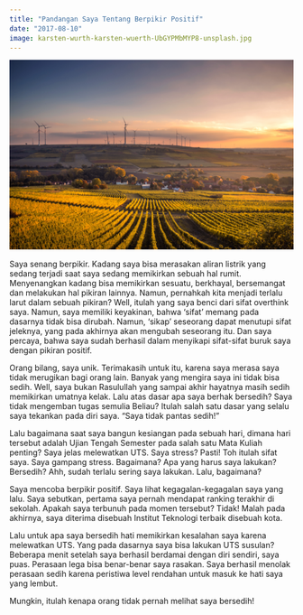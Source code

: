```yaml
---
title: "Pandangan Saya Tentang Berpikir Positif"
date: "2017-08-10"
image: karsten-wurth-karsten-wuerth-UbGYPMbMYP8-unsplash.jpg
---
```


![Stay positives](karsten-wurth-karsten-wuerth-UbGYPMbMYP8-unsplash.jpg)

Saya senang berpikir. Kadang saya bisa merasakan aliran listrik yang sedang terjadi saat saya sedang memikirkan sebuah hal rumit. Menyenangkan kadang bisa memikirkan sesuatu, berkhayal, bersemangat dan melakukan hal pikiran lainnya. Namun, pernahkah kita menjadi terlalu larut dalam sebuah pikiran? Well, itulah yang saya benci dari sifat overthink saya. Namun, saya memiliki keyakinan, bahwa ‘sifat’ memang pada dasarnya tidak bisa dirubah. Namun, ‘sikap’ seseorang dapat menutupi sifat jeleknya, yang pada akhirnya akan mengubah seseorang itu. Dan saya percaya, bahwa saya sudah berhasil dalam menyikapi sifat-sifat buruk saya dengan pikiran positif.


Orang bilang, saya unik. Terimakasih untuk itu, karena saya merasa saya tidak merugikan bagi orang lain. Banyak yang mengira saya ini tidak bisa sedih. Well, saya bukan Rasulullah yang sampai akhir hayatnya masih sedih memikirkan umatnya kelak. Lalu atas dasar apa saya berhak bersedih? Saya tidak mengemban tugas semulia Beliau? Itulah salah satu dasar yang selalu saya tekankan pada diri saya. “Saya tidak pantas sedih!”

Lalu bagaimana saat saya bangun kesiangan pada sebuah hari, dimana hari tersebut adalah Ujian Tengah Semester pada salah satu Mata Kuliah penting? Saya jelas melewatkan UTS. Saya stress? Pasti! Toh itulah sifat saya. Saya gampang stress. Bagaimana? Apa yang harus saya lakukan? Bersedih? Ahh, sudah terlalu sering saya lakukan. Lalu, bagaimana?

Saya mencoba berpikir positif. Saya lihat kegagalan-kegagalan saya yang lalu. Saya sebutkan, pertama saya pernah mendapat ranking terakhir di sekolah. Apakah saya terbunuh pada momen tersebut? Tidak! Malah pada akhirnya, saya diterima disebuah Institut Teknologi terbaik disebuah kota.

Lalu untuk apa saya bersedih hati memikirkan kesalahan saya karena melewatkan UTS. Yang pada dasarnya saya bisa lakukan UTS susulan? Beberapa menit setelah saya berhasil berdamai dengan diri sendiri, saya puas. Perasaan lega bisa benar-benar saya rasakan. Saya berhasil menolak perasaan sedih karena peristiwa level rendahan untuk masuk ke hati saya yang lembut.

Mungkin, itulah kenapa orang tidak pernah melihat saya bersedih!